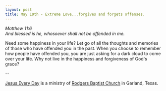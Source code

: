 ```yaml
---
layout: post
title: May 19th - Extreme Love...forgives and forgets offenses.
---
```


_Matthew 11:6  
And blessed is he, whosoever shall not be offended in me._

Need some happiness in your life? Let go of all the thoughts and
memories of those who have offended you in the past. When you choose
to remember how people have offended you, you are just asking for a
dark cloud to come over your life. Why not live in the happiness and
forgiveness of God's grace?

 --

<a href=http://jesuseveryday.net>Jesus Every Day</a> is a ministry of <a href=http://rodgersbaptist.net>Rodgers Baptist Church</a> in Garland, Texas.

